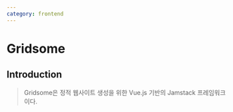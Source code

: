 ```yaml
---
category: frontend
---
```


# Gridsome

## Introduction

> Gridsome은 정적 웹사이트 생성을 위한 Vue.js 기반의 Jamstack 프레임워크이다.
